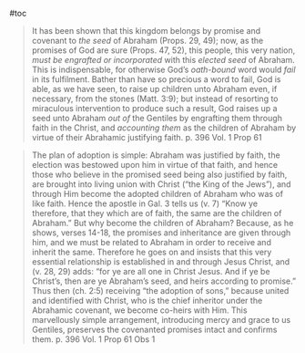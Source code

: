 #toc

>It has been shown that this kingdom belongs by promise and covenant to *the seed* of Abraham (Props. 29, 49); now, as the promises of God are sure (Props. 47, 52), this people, this very nation, *must be engrafted or incorporated* with this *elected seed* of Abraham. This is indispensable, for otherwise God’s *oath-bound* word would *fail* in its fulfilment. Bather than have so precious a word to fail, God is able, as we have seen, to raise up children unto Abraham even, if necessary, from the stones (Matt. 3:9); but instead of resorting to miraculous intervention to produce such a result, God raises up a seed unto Abraham *out of* the Gentiles by engrafting them through faith in the Christ, and *accounting them* as the children of Abraham by virtue of their Abrahamic justifying faith.
>p. 396 Vol. 1 Prop 61

>The plan of adoption is simple: Abraham was justified by faith, the election was bestowed upon him in virtue of that faith, and hence those who believe in the promised seed being also justified by faith, are brought into living union with Christ (“the King of the Jews”), and through Him become the adopted children of Abraham who was of like faith. Hence the apostle in Gal. 3 tells us (v. 7) “Know ye therefore, that they which are of faith, the same are the children of Abraham.” But why become the children of Abraham? Because, as he shows, verses 14-18, the promises and inheritance are given through him, and we must be related to Abraham in order to receive and inherit the same. Therefore he goes on and insists that this very essential relationship is established in and through Jesus Christ, and (v. 28, 29) adds: “for ye are all one in Christ Jesus. And if ye be Christ’s, then are ye Abraham’s seed, and heirs according to promise.” Thus then (ch. 2:5) receiving “the adoption of sons,” because united and identified with Christ, who is the chief inheritor under the Abrahamic covenant, we become co-heirs with Him. This marvellously simple arrangement, introducing mercy and grace to us Gentiles, preserves the covenanted promises intact and confirms them.
>p. 396 Vol. 1 Prop 61 Obs 1



